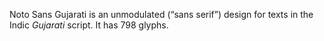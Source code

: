 Noto Sans Gujarati is an unmodulated (“sans serif”) design for texts in the Indic _Gujarati_ script. It has 798 glyphs.
